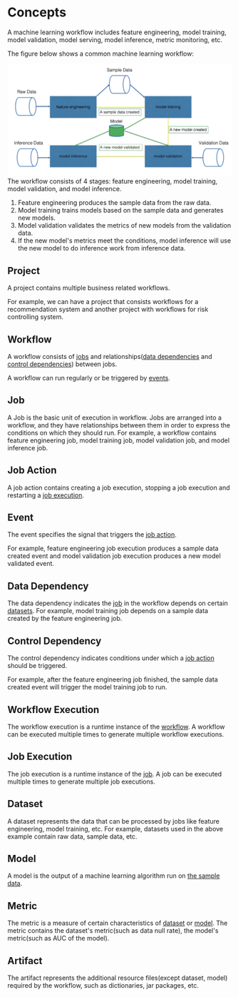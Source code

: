 # Concepts

A machine learning workflow includes feature engineering, model training, model validation, model serving, 
model inference, metric monitoring, etc.

The figure below shows a common machine learning workflow:

![machine learning workflow](images/machine_learning_workflow.png)
The workflow consists of 4 stages: feature engineering, model training, model validation, and model inference.

1. Feature engineering produces the sample data from the raw data.
2. Model training trains models based on the sample data and generates new models. 
3. Model validation validates the metrics of new models from the validation data. 
4. If the new model's metrics meet the conditions, model inference will use the new model to do inference work from inference data.

## Project
A project contains multiple business related workflows.

For example, we can have a project that consists workflows for a recommendation system and another project with 
workflows for risk controlling system.

## Workflow
A workflow consists of [jobs](#job) and relationships([data dependencies](#data-dependency) 
and [control dependencies](#control-dependency)) between jobs.

A workflow can run regularly or be triggered by [events](#event).

## Job
A Job is the basic unit of execution in workflow. Jobs are arranged into a workflow, 
and they have relationships between them in order to express the conditions on which they should run.
For example, a workflow contains feature engineering job, model training job, 
model validation job, and model inference job.

## Job Action
A job action contains creating a job execution, stopping a job execution and restarting a [job execution](#job-execution).

## Event
The event specifies the signal that triggers the [job action](#job-action).

For example, feature engineering job execution produces a sample data created event and 
model validation job execution produces a new model validated event.

## Data Dependency
The data dependency indicates the [job](#job) in the workflow depends on certain [datasets](#dataset).
For example, model training job depends on a sample data created by the feature engineering job.

## Control Dependency
The control dependency indicates conditions under which a [job action](#job-action) should be triggered.

For example, after the feature engineering job finished, 
the sample data created event will trigger the model training job to run.

## Workflow Execution
The workflow execution is a runtime instance of the [workflow](#workflow).
A workflow can be executed multiple times to generate multiple workflow executions.

## Job Execution
The job execution is a runtime instance of the [job](#job).
A job can be executed multiple times to generate multiple job executions.

## Dataset
A dataset represents the data that can be processed by jobs like feature engineering, model training, etc.
For example, datasets used in the above example contain raw data, sample data, etc.

## Model
A model is the output of a machine learning algorithm run on [the sample data](#dataset).

## Metric
The metric is a measure of certain characteristics of [dataset](#dataset) or [model](#model).
The metric contains the dataset's metric(such as data null rate), the model's metric(such as AUC of the model).

## Artifact
The artifact represents the additional resource files(except dataset, model) required by the workflow, such as dictionaries, jar packages, etc.
